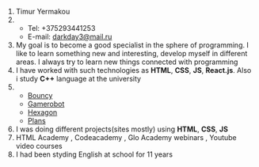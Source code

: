 1. Timur Yermakou
2. 
   * Tel: +375293441253
   * E-mail: darkday3@mail.ru
3. My goal is to become a good specialist in the sphere of programming. I like to learn something new and interesting, develop myself in different areas. I always try to learn new things connected with programming
4. I have worked with such technologies as **HTML**, **CSS**, **JS**, **React.js**. Also i study **C++** language at the university
5. 
   * [Bouncy](https://github.com/Errmakovv/Bouncy)  
   * [Gamerobot](https://github.com/Errmakovv/gamerobot)
   * [Hexagon](https://github.com/Errmakovv/hexagon) 
   * [Plans](https://github.com/Errmakovv/plans)
6. I was doing different projects(sites mostly) using **HTML**, **CSS**, **JS**
7. HTML Academy , Codeacademy , Glo Academy webinars , Youtube video courses
8. I had been styding English at school for 11 years